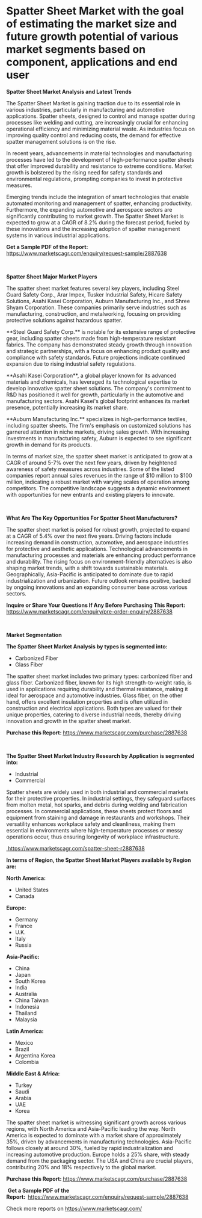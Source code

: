 <p><h1>Spatter Sheet Market with the goal of estimating the market size and future growth potential of various market segments based on component, applications and end user</h1></p><p><strong>Spatter Sheet Market Analysis and Latest Trends</strong></p>
<p><p>The Spatter Sheet Market is gaining traction due to its essential role in various industries, particularly in manufacturing and automotive applications. Spatter sheets, designed to control and manage spatter during processes like welding and cutting, are increasingly crucial for enhancing operational efficiency and minimizing material waste. As industries focus on improving quality control and reducing costs, the demand for effective spatter management solutions is on the rise.</p><p>In recent years, advancements in material technologies and manufacturing processes have led to the development of high-performance spatter sheets that offer improved durability and resistance to extreme conditions. Market growth is bolstered by the rising need for safety standards and environmental regulations, prompting companies to invest in protective measures.</p><p>Emerging trends include the integration of smart technologies that enable automated monitoring and management of spatter, enhancing productivity. Furthermore, the expanding automotive and aerospace sectors are significantly contributing to market growth. The Spatter Sheet Market is expected to grow at a CAGR of 8.2% during the forecast period, fueled by these innovations and the increasing adoption of spatter management systems in various industrial applications.</p></p>
<p><strong>Get a Sample PDF of the Report:&nbsp;</strong> <a href="https://www.marketscagr.com/enquiry/request-sample/2887638?utm_campaign=3177&utm_medium=2&utm_source=Github&utm_content=ia&utm_term=14032025&utm_id=spatter-sheet">https://www.marketscagr.com/enquiry/request-sample/2887638</a></p>
<p>&nbsp;</p>
<p><strong>Spatter Sheet Major Market Players</strong></p>
<p><p>The spatter sheet market features several key players, including Steel Guard Safety Corp., Arar Impex, Tusker Industrial Safety, Hicare Safety Solutions, Asahi Kasei Corporation, Auburn Manufacturing Inc., and Shree Shyam Corporation. These companies primarily serve industries such as manufacturing, construction, and metalworking, focusing on providing protective solutions against hazardous spatter.</p><p>**Steel Guard Safety Corp.** is notable for its extensive range of protective gear, including spatter sheets made from high-temperature resistant fabrics. The company has demonstrated steady growth through innovation and strategic partnerships, with a focus on enhancing product quality and compliance with safety standards. Future projections indicate continued expansion due to rising industrial safety regulations.</p><p>**Asahi Kasei Corporation**, a global player known for its advanced materials and chemicals, has leveraged its technological expertise to develop innovative spatter sheet solutions. The company's commitment to R&D has positioned it well for growth, particularly in the automotive and manufacturing sectors. Asahi Kasei's global footprint enhances its market presence, potentially increasing its market share.</p><p>**Auburn Manufacturing Inc.** specializes in high-performance textiles, including spatter sheets. The firm's emphasis on customized solutions has garnered attention in niche markets, driving sales growth. With increasing investments in manufacturing safety, Auburn is expected to see significant growth in demand for its products.</p><p>In terms of market size, the spatter sheet market is anticipated to grow at a CAGR of around 5-7% over the next few years, driven by heightened awareness of safety measures across industries. Some of the listed companies report annual sales revenues in the range of $10 million to $100 million, indicating a robust market with varying scales of operation among competitors. The competitive landscape suggests a dynamic environment with opportunities for new entrants and existing players to innovate.</p></p>
<p>&nbsp;</p>
<p><strong>What Are The Key Opportunities For Spatter Sheet Manufacturers?</strong></p>
<p><p>The spatter sheet market is poised for robust growth, projected to expand at a CAGR of 5.4% over the next five years. Driving factors include increasing demand in construction, automotive, and aerospace industries for protective and aesthetic applications. Technological advancements in manufacturing processes and materials are enhancing product performance and durability. The rising focus on environment-friendly alternatives is also shaping market trends, with a shift towards sustainable materials. Geographically, Asia-Pacific is anticipated to dominate due to rapid industrialization and urbanization. Future outlook remains positive, backed by ongoing innovations and an expanding consumer base across various sectors.</p></p>
<p><strong>Inquire or Share Your Questions If Any Before Purchasing This Report:</strong> <a href="https://www.marketscagr.com/enquiry/pre-order-enquiry/2887638?utm_campaign=3177&utm_medium=2&utm_source=Github&utm_content=ia&utm_term=14032025&utm_id=spatter-sheet">https://www.marketscagr.com/enquiry/pre-order-enquiry/2887638</a></p>
<p>&nbsp;</p>
<p><strong>Market Segmentation</strong></p>
<p><strong>The Spatter Sheet Market Analysis by types is segmented into:</strong></p>
<p><ul><li>Carbonized Fiber</li><li>Glass Fiber</li></ul></p>
<p><p>The spatter sheet market includes two primary types: carbonized fiber and glass fiber. Carbonized fiber, known for its high strength-to-weight ratio, is used in applications requiring durability and thermal resistance, making it ideal for aerospace and automotive industries. Glass fiber, on the other hand, offers excellent insulation properties and is often utilized in construction and electrical applications. Both types are valued for their unique properties, catering to diverse industrial needs, thereby driving innovation and growth in the spatter sheet market.</p></p>
<p><strong>Purchase this Report:&nbsp;</strong><a href="https://www.marketscagr.com/purchase/2887638?utm_campaign=3177&utm_medium=2&utm_source=Github&utm_content=ia&utm_term=14032025&utm_id=spatter-sheet">https://www.marketscagr.com/purchase/2887638</a></p>
<p>&nbsp;</p>
<p><strong>The Spatter Sheet Market Industry Research by Application is segmented into:</strong></p>
<p><ul><li>Industrial</li><li>Commercial</li></ul></p>
<p><p>Spatter sheets are widely used in both industrial and commercial markets for their protective properties. In industrial settings, they safeguard surfaces from molten metal, hot sparks, and debris during welding and fabrication processes. In commercial applications, these sheets protect floors and equipment from staining and damage in restaurants and workshops. Their versatility enhances workplace safety and cleanliness, making them essential in environments where high-temperature processes or messy operations occur, thus ensuring longevity of workplace infrastructure.</p></p>
<p><a href="https://www.marketscagr.com/spatter-sheet-r2887638?utm_campaign=3177&utm_medium=2&utm_source=Github&utm_content=ia&utm_term=14032025&utm_id=spatter-sheet">&nbsp;https://www.marketscagr.com/spatter-sheet-r2887638</a></p>
<p><strong>In terms of Region, the Spatter Sheet Market Players available by Region are:</strong></p>
<p>
    <p> <strong> North America: </strong>
        <ul>
            <li>United States</li>
            <li>Canada</li>
        </ul>
        </p> 
    <p> <strong> Europe: </strong>
        <ul>
            <li>Germany</li>
            <li>France</li>
            <li>U.K.</li>
            <li>Italy</li>
            <li>Russia</li>
        </ul>
        </p> 
    <p> <strong> Asia-Pacific: </strong>
        <ul>
            <li>China</li>
            <li>Japan</li>
            <li>South Korea</li>
            <li>India</li>
            <li>Australia</li>
            <li>China Taiwan</li>
            <li>Indonesia</li>
            <li>Thailand</li>
            <li>Malaysia</li>
        </ul>
        </p> 
    <p> <strong> Latin America: </strong>
        <ul>
            <li>Mexico</li>
            <li>Brazil</li>
            <li>Argentina Korea</li>
            <li>Colombia</li>
        </ul>
        </p> 
    <p> <strong> Middle East & Africa: </strong>
        <ul>
            <li>Turkey</li>
            <li>Saudi</li>
            <li>Arabia</li>
            <li>UAE</li>
            <li>Korea</li>
        </ul>
    </p>
    </p>
<p><p>The spatter sheet market is witnessing significant growth across various regions, with North America and Asia-Pacific leading the way. North America is expected to dominate with a market share of approximately 35%, driven by advancements in manufacturing technologies. Asia-Pacific follows closely at around 30%, fueled by rapid industrialization and increasing automotive production. Europe holds a 25% share, with steady demand from the packaging sector. The USA and China are crucial players, contributing 20% and 18% respectively to the global market.</p></p>
<p><strong>Purchase this Report: </strong><a href="https://www.marketscagr.com/purchase/2887638?utm_campaign=3177&utm_medium=2&utm_source=Github&utm_content=ia&utm_term=14032025&utm_id=spatter-sheet">https://www.marketscagr.com/purchase/2887638</a></p>
<p>&nbsp;<strong>Get a Sample PDF of the Report:&nbsp;&nbsp;</strong><a href="https://www.marketscagr.com/enquiry/request-sample/2887638?utm_campaign=3177&utm_medium=2&utm_source=Github&utm_content=ia&utm_term=14032025&utm_id=spatter-sheet">https://www.marketscagr.com/enquiry/request-sample/2887638</a></p>
<p><strong></strong></p>
<p>Check more reports on <a href="https://www.marketscagr.com/?utm_campaign=3177&utm_medium=2&utm_source=Github&utm_content=ia&utm_term=14032025&utm_id=spatter-sheet">https://www.marketscagr.com/</a></p>